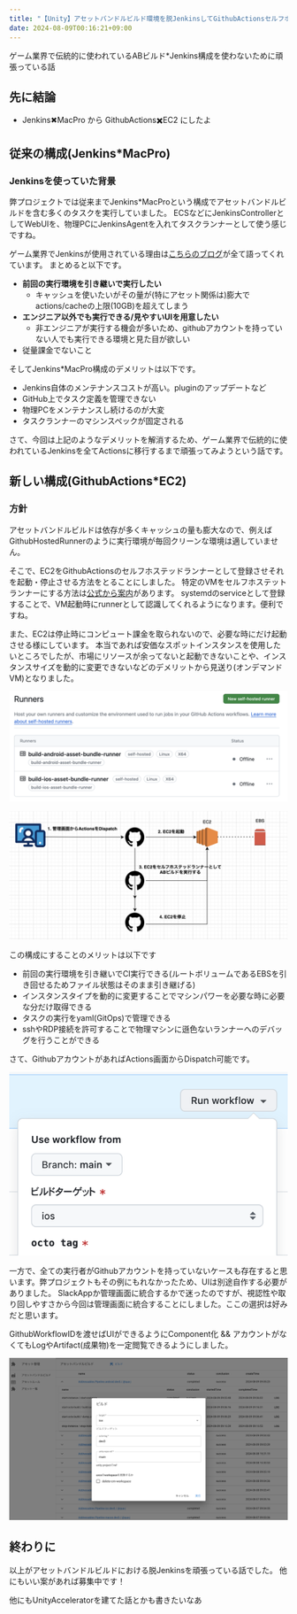 ```yaml
---
title: "【Unity】アセットバンドルビルド環境を脱JenkinsしてGithubActionsセルフホステッドランナーにした話"
date: 2024-08-09T00:16:21+09:00
---
```


ゲーム業界で伝統的に使われているABビルド*Jenkins構成を使わないために頑張っている話

<!--more-->

## 先に結論

- Jenkins✖︎MacPro から GithubActions✖️EC2 にしたよ

## 従来の構成(Jenkins*MacPro)

### Jenkinsを使っていた背景

弊プロジェクトでは従来までJenkins*MacProという構成でアセットバンドルビルドを含む多くのタスクを実行していました。
ECSなどにJenkinsControllerとしてWebUIを、物理PCにJenkinsAgentを入れてタスクランナーとして使う感じですね。

ゲーム業界でJenkinsが使用されている理由は[こちらのブログ](https://hikyaru-suzuki.hatenablog.jp/entry/2022/12/19/140000)が全て語ってくれています。
まとめると以下です。
- **前回の実行環境を引き継いで実行したい**
    - キャッシュを使いたいがその量が(特にアセット関係は)膨大でactions/cacheの上限(10GB)を超えてしまう
- **エンジニア以外でも実行できる/見やすいUIを用意したい**
    - 非エンジニアが実行する機会が多いため、githubアカウントを持っていない人でも実行できる環境と見た目が欲しい
- 従量課金でないこと

そしてJenkins*MacPro構成のデメリットは以下です。

- Jenkins自体のメンテナンスコストが高い。pluginのアップデートなど
- GitHub上でタスク定義を管理できない
- 物理PCをメンテナンスし続けるのが大変
- タスクランナーのマシンスペックが固定される


さて、今回は上記のようなデメリットを解消するため、ゲーム業界で伝統的に使われているJenkinsを全てActionsに移行するまで頑張ってみようという話です。


## 新しい構成(GithubActions*EC2)

### 方針

アセットバンドルビルドは依存が多くキャッシュの量も膨大なので、例えばGithubHostedRunnerのように実行環境が毎回クリーンな環境は適していません。

そこで、EC2をGithubActionsのセルフホステッドランナーとして登録させそれを起動・停止させる方法をとることにしました。
特定のVMをセルフホステットランナーにする方法は[公式から案内](https://docs.github.com/ja/actions/hosting-your-own-runners/managing-self-hosted-runners/configuring-the-self-hosted-runner-application-as-a-service)があります。
systemdのserviceとして登録することで、VM起動時にrunnerとして認識してくれるようになります。便利ですね。

また、EC2は停止時にコンピュート課金を取られないので、必要な時にだけ起動させる様にしています。
本当であれば安価なスポットインスタンスを使用したいところでしたが、市場にリソースが余ってないと起動できないことや、インスタンスサイズを動的に変更できないなどのデメリットから見送り(オンデマンドVM)となりました。

![runner.png](runner.png)

![arch.png](arch.png)


この構成にすることのメリットは以下です

- 前回の実行環境を引き継いでCI実行できる(ルートボリュームであるEBSを引き回せるためファイル状態はそのまま引き継げる)
- インスタンスタイプを動的に変更することでマシンパワーを必要な時に必要な分だけ取得できる
- タスクの実行をyaml(GitOps)で管理できる
- sshやRDP接続を許可することで物理マシンに遜色ないランナーへのデバッグを行うことができる

さて、GithubアカウントがあればActions画面からDispatch可能です。

![actions.png](actions.png)


一方で、全ての実行者がGithubアカウントを持っていないケースも存在すると思います。弊プロジェクトもその例にもれなかったため、UIは別途自作する必要がありました。
SlackAppか管理画面に統合するかで迷ったのですが、視認性や取り回しやすさから今回は管理画面に統合することにしました。ここの選択は好みだと思います。

GithubWorkflowIDを渡せばUIができるようにComponent化 && アカウントがなくてもLogやArtifact(成果物)を一定閲覧できるようにしました。

![img.png](img.png)


## 終わりに

以上がアセットバンドルビルドにおける脱Jenkinsを頑張っている話でした。 他にもいい案があれば募集中です！

他にもUnityAcceleratorを建てた話とかも書きたいなあ
